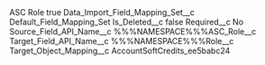 <?xml version="1.0" encoding="UTF-8"?>
<CustomMetadata xmlns="http://soap.sforce.com/2006/04/metadata" xmlns:xsi="http://www.w3.org/2001/XMLSchema-instance" xmlns:xsd="http://www.w3.org/2001/XMLSchema">
    <label>ASC Role</label>
    <protected>true</protected>
    <values>
        <field>Data_Import_Field_Mapping_Set__c</field>
        <value xsi:type="xsd:string">Default_Field_Mapping_Set</value>
    </values>
    <values>
        <field>Is_Deleted__c</field>
        <value xsi:type="xsd:boolean">false</value>
    </values>
    <values>
        <field>Required__c</field>
        <value xsi:type="xsd:string">No</value>
    </values>
    <values>
        <field>Source_Field_API_Name__c</field>
        <value xsi:type="xsd:string">%%%NAMESPACE%%%ASC_Role__c</value>
    </values>
    <values>
        <field>Target_Field_API_Name__c</field>
        <value xsi:type="xsd:string">%%%NAMESPACE%%%Role__c</value>
    </values>
    <values>
        <field>Target_Object_Mapping__c</field>
        <value xsi:type="xsd:string">AccountSoftCredits_ee5babc24</value>
    </values>
</CustomMetadata>
